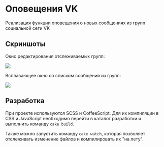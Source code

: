 Оповещения VK
=============

Реализация функции оповещения о новых сообщениях из групп социальной сети VK

Скриншоты
---------

Окно редактирования отслеживаемых групп:

![](https://raw.github.com/jastkand/vk-notifications/master/promo/options_screen.png)

Всплавающее окно со списком сообщений из групп:

![](https://raw.github.com/jastkand/vk-notifications/master/promo/popup_screen.png)

Разработка
----------

При проекте используются SCSS и CoffeeScript. Для их компиляции в CSS и JavaScript необходимо 
перейти в каталог разработки и выполнить команду `cake build`.

Также можно запустить команду `cake watch`, которая позволяет отслеживать изменение файлов и компилировать их "на лету".
